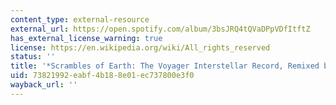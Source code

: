 ```yaml
---
content_type: external-resource
external_url: https://open.spotify.com/album/3bsJRQ4tQVaDPpVDfItftZ
has_external_license_warning: true
license: https://en.wikipedia.org/wiki/All_rights_reserved
status: ''
title: '*Scrambles of Earth: The Voyager Interstellar Record, Remixed by Extraterrestrials*'
uid: 73821992-eabf-4b18-8e01-ec737800e3f0
wayback_url: ''
---
```

